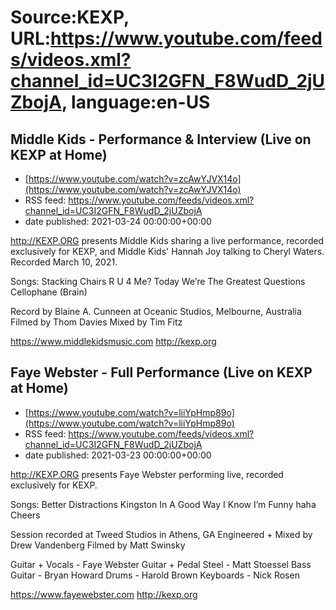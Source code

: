 # Source:KEXP, URL:https://www.youtube.com/feeds/videos.xml?channel_id=UC3I2GFN_F8WudD_2jUZbojA, language:en-US

## Middle Kids - Performance & Interview (Live on KEXP at Home)
 - [https://www.youtube.com/watch?v=zcAwYJVX14o](https://www.youtube.com/watch?v=zcAwYJVX14o)
 - RSS feed: https://www.youtube.com/feeds/videos.xml?channel_id=UC3I2GFN_F8WudD_2jUZbojA
 - date published: 2021-03-24 00:00:00+00:00

http://KEXP.ORG presents Middle Kids sharing a live performance, recorded exclusively for KEXP, and Middle Kids' Hannah Joy talking to Cheryl Waters. Recorded March 10, 2021.

Songs:
Stacking Chairs
R U 4 Me?
Today We’re The Greatest
Questions
Cellophane (Brain)

Record by Blaine A. Cunneen at Oceanic Studios, Melbourne, Australia
Filmed by Thom Davies
Mixed by Tim Fitz

https://www.middlekidsmusic.com
http://kexp.org

## Faye Webster - Full Performance (Live on KEXP at Home)
 - [https://www.youtube.com/watch?v=liiYpHmp89o](https://www.youtube.com/watch?v=liiYpHmp89o)
 - RSS feed: https://www.youtube.com/feeds/videos.xml?channel_id=UC3I2GFN_F8WudD_2jUZbojA
 - date published: 2021-03-23 00:00:00+00:00

http://KEXP.ORG presents Faye Webster performing live, recorded exclusively for KEXP.

Songs:
Better Distractions
Kingston
In A Good Way
I Know I’m Funny haha
Cheers

Session recorded at Tweed Studios in Athens, GA
Engineered + Mixed by Drew Vandenberg
Filmed by Matt Swinsky

Guitar + Vocals - Faye Webster
Guitar + Pedal Steel - Matt Stoessel
Bass Guitar - Bryan Howard
Drums - Harold Brown
Keyboards - Nick Rosen

https://www.fayewebster.com
http://kexp.org


